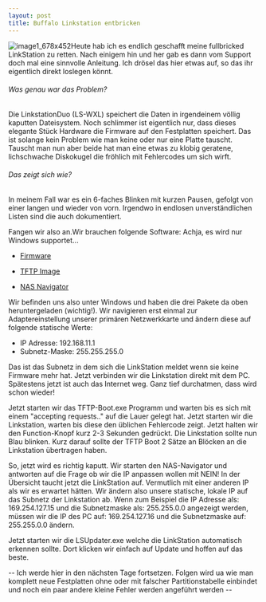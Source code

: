 ```yaml
---
layout: post
title: Buffalo Linkstation entbricken
---
```

![image1_678x452](https://flipez.de/wp-content/uploads/2014/11/image1_678x452-300x55.png)Heute hab ich es endlich geschafft meine fullbricked LinkStation zu retten. Nach einigem hin und her gab es dann vom Support doch mal eine sinnvolle Anleitung. Ich drösel das hier etwas auf, so das ihr eigentlich direkt loslegen könnt.

###### Was genau war das Problem?

Die LinkstationDuo (LS-WXL) speichert die Daten in irgendeinem völlig kaputten Dateisystem. Noch schlimmer ist eigentlich nur, dass dieses elegante Stück Hardware die Firmware auf den Festplatten speichert. Das ist solange kein Problem wie man keine oder nur eine Platte tauscht. Tauscht man nun aber beide hat man eine etwas zu klobig geratene, lichschwache Diskokugel die fröhlich mit Fehlercodes um sich wirft.

###### Das zeigt sich wie?

In meinem Fall war es ein 6-faches Blinken mit kurzen Pausen, gefolgt von einer langen und wieder von vorn. Irgendwo in endlosen unverständlichen Listen sind die auch dokumentiert.

Fangen wir also an.Wir brauchen folgende Software: Achja, es wird nur Windows supportet...

- [Firmware](http://www.buffalo-technology.com/userfiles/file/downloads/LS-series-fw168_fwwin.zip "Firmware")

- [TFTP Image](http://www.buffalo-technology.com/userfiles/file/downloads/recovery/TFTP%20Boot%20Recovery%20LS-WXL.exe "TFTP Image")

- [NAS Navigator](http://www.buffalo-technology.com/userfiles/file/downloads/NASNavigator2.zip "NAS Navigator")

Wir befinden uns also unter Windows und haben die drei Pakete da oben heruntergeladen (wichtig!). Wir navigieren erst einmal zur Adaptereinstellung unserer primären Netzwerkkarte und ändern diese auf folgende statische Werte:

* IP Adresse: 192.168.11.1
* Subnetz-Maske: 255.255.255.0

Das ist das Subnetz in dem sich die LinkStation meldet wenn sie keine Firmware mehr hat. Jetzt verbinden wir die Linkstation direkt mit dem PC. Spätestens jetzt ist auch das Internet weg. Ganz tief durchatmen, dass wird schon wieder!

Jetzt starten wir das TFTP-Boot.exe Programm und warten bis es sich mit einem "accepting requests.." auf die Lauer gelegt hat. Jetzt starten wir die Linkstation, warten bis diese den üblichen Fehlercode zeigt. Jetzt halten wir den Function-Knopf kurz 2-3 Sekunden gedrückt. Die Linkstation sollte nun Blau blinken. Kurz darauf sollte der TFTP Boot 2 Sätze an Blöcken an die Linkstation übertragen haben.

So, jetzt wird es richtig kaputt. Wir starten den NAS-Navigator und antworten auf die Frage ob wir die IP anpassen wollen mit NEIN! In der Übersicht taucht jetzt die LinkStation auf. Vermutlich mit einer anderen IP als wir es erwartet hätten. Wir ändern also unsere statische, lokale IP auf das Subnetz der Linkstation ab. Wenn zum Beispiel die IP Adresse als: 169.254.127.15 und die Subnetzmaske als: 255.255.0.0 angezeigt werden, müssen wir die IP des PC auf: 169.254.127.16 und die Subnetzmaske auf: 255.255.0.0 ändern.

Jetzt starten wir die LSUpdater.exe welche die LinkStation automatisch erkennen sollte. Dort klicken wir einfach auf Update und hoffen auf das beste.

-- Ich werde hier in den nächsten Tage fortsetzen. Folgen wird ua wie man komplett neue Festplatten ohne oder mit falscher Partitionstabelle einbindet und noch ein paar andere kleine Fehler werden angeführt werden --

